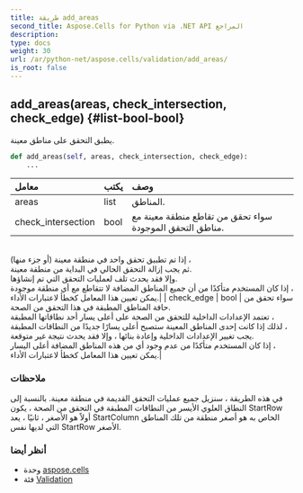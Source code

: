 ```yaml
---
title: طريقة add_areas
second_title: Aspose.Cells for Python via .NET API المراجع
description:
type: docs
weight: 30
url: /ar/python-net/aspose.cells/validation/add_areas/
is_root: false
---
```

##  add_areas(areas, check_intersection, check_edge) {#list-bool-bool}
يطبق التحقق على مناطق معينة.



```python
def add_areas(self, areas, check_intersection, check_edge):
    ...
```


| معامل| يكتب| وصف|
| :- | :- | :- |
| areas | list | المناطق.|
| check_intersection | bool | سواء تحقق من تقاطع منطقة معينة مع مناطق التحقق الموجودة.<br/>إذا تم تطبيق تحقق واحد في منطقة معينة (أو جزء منها) ،<br/>ثم يجب إزالة التحقق الحالي في البداية من منطقة معينة.<br/>وإلا فقد يحدث تلف لعمليات التحقق التي تم إنشاؤها.<br/>إذا كان المستخدم متأكدًا من أن جميع المناطق المضافة لا تتقاطع مع أي منطقة موجودة ،<br/> يمكن تعيين هذا المعامل كخطأ لاعتبارات الأداء.|
| check_edge | bool | سواء تحقق من حافة المناطق المطبقة في هذا التحقق من الصحة.<br/>تعتمد الإعدادات الداخلية للتحقق من الصحة على أعلى يسار أحد نطاقاتها المطبقة ،<br/>لذلك إذا كانت إحدى المناطق المعينة ستصبح أعلى يسارًا جديدًا من النطاقات المطبقة ،<br/>يجب تغيير الإعدادات الداخلية وإعادة بنائها ، وإلا فقد يحدث نتيجة غير متوقعة.<br/>إذا كان المستخدم متأكدًا من عدم وجود أي من هذه المناطق المضافة أعلى اليسار ،<br/> يمكن تعيين هذا المعامل كخطأ لاعتبارات الأداء.|
###  ملاحظات

في هذه الطريقة ، سنزيل جميع عمليات التحقق القديمة في منطقة معينة.
بالنسبة إلى النطاق العلوي الأيسر من النطاقات المطبقة في التحقق من الصحة ، يكون StartRow أولاً هو الأصغر ،
ثانيًا ، يعد StartColumn الخاص به هو أصغر منطقة من تلك المناطق التي لديها نفس StartRow الأصغر.


###  أنظر أيضا
* وحدة [aspose.cells](../../)
* فئة [Validation](/cells/ar/python-net/aspose.cells/validation)

